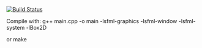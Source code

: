 [![Build Status](https://travis-ci.org/Oxore/try-git.svg?branch=master)](https://travis-ci.org/Oxore/try-git)

Compile with:
    g++ main.cpp -o main -lsfml-graphics -lsfml-window -lsfml-system -lBox2D

or
    make
